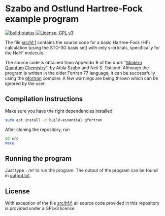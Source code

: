 # Szabo and Ostlund Hartree-Fock example program

[![build-status](https://github.com/ifilot/szabo-and-ostlund-hartree-fock-fortran/actions/workflows/build.yml/badge.svg)](https://github.com/ifilot/szabo-and-ostlund-hartree-fock-fortran/actions/workflows/build.yml)
[![License: GPL v3](https://img.shields.io/badge/License-GPLv3-blue.svg)](https://www.gnu.org/licenses/gpl-3.0)

The file [src/hf.f](src/hf.f) contains the source code for a basic Hartree-Fock
(HF) calculation (using the STO-3G basis set) with only s-orbitals, specifically
for the HeH⁺ molecule. 

The source code is obtained from Appendix B of the book "[Modern Quantum
Chemistry](https://store.doverpublications.com/products/9780486691862)", by
Attila Szabo and Neil S. Ostlund. Although the program is written in the older
Fortran 77 language, it can be successfully using the
[gfortran](https://gcc.gnu.org/wiki/GFortran) compiler. A few warnings are being
thrown which can be ignored by the user.

## Compilation instructions

Make sure you have the right dependencies installed

```bash
sudo apt install -y build-essential gfortran
```

After cloning the repository, run

```bash
cd src
make
```

## Running the program

Just type `./hf` to run the program. The output of the program can be found
in [output.txt](output.txt).

## License

With exception of the file [src/hf.f](src/hf.f), all source code provided in
this repository is provided under a GPLv3 license.